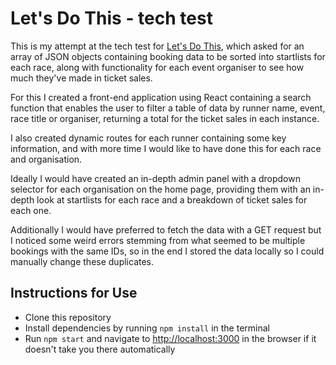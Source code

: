 # Let's Do This - tech test

This is my attempt at the tech test for [Let's Do This](https://www.letsdothis.com/gb), which asked for an array of JSON objects containing booking data to be sorted into startlists for each race, along with functionality for each event organiser to see how much they've made in ticket sales.

For this I created a front-end application using React containing a search function that enables the user to filter a table of data by runner name, event, race title or organiser, returning a total for the ticket sales in each instance.

I also created dynamic routes for each runner containing some key information, and with more time I would like to have done this for each race and organisation. 

Ideally I would have created an in-depth admin panel with a dropdown selector for each organisation on the home page, providing them with an in-depth look at startlists for each race and a breakdown of ticket sales for each one.

Additionally I would have preferred to fetch the data with a GET request but I noticed some weird errors stemming from what seemed to be multiple bookings with the same IDs, so in the end I stored the data locally so I could manually change these duplicates.

## Instructions for Use

* Clone this repository
* Install dependencies by running `npm install` in the terminal
* Run `npm start` and navigate to [http://localhost:3000](http://localhost:3000) in the browser if it doesn't take you there automatically
